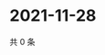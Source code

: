 # 2021-11-28

共 0 条

<!-- BEGIN WEIBO -->
<!-- 最后更新时间 Sun Nov 28 2021 23:14:25 GMT+0800 (China Standard Time) -->

<!-- END WEIBO -->
